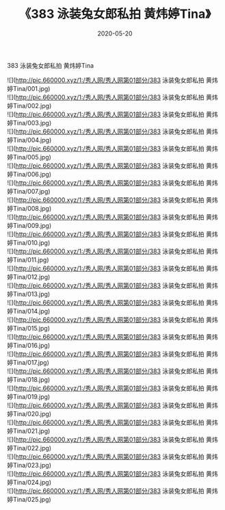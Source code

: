 ﻿---
layout: post
title:  《383 泳装兔女郎私拍 黄炜婷Tina》
date:   2020-05-20
img: http://pic.660000.xyz/1:/秀人网/秀人网第01部分/383 泳装兔女郎私拍 黄炜婷Tina/000.jpg
categories: [美女, 清纯, 唯美]
---

383 泳装兔女郎私拍 黄炜婷Tina

  ![](http://pic.660000.xyz/1:/秀人网/秀人网第01部分/383 泳装兔女郎私拍 黄炜婷Tina/001.jpg) <br> ![](http://pic.660000.xyz/1:/秀人网/秀人网第01部分/383 泳装兔女郎私拍 黄炜婷Tina/002.jpg) <br> ![](http://pic.660000.xyz/1:/秀人网/秀人网第01部分/383 泳装兔女郎私拍 黄炜婷Tina/003.jpg) <br> ![](http://pic.660000.xyz/1:/秀人网/秀人网第01部分/383 泳装兔女郎私拍 黄炜婷Tina/004.jpg) <br> ![](http://pic.660000.xyz/1:/秀人网/秀人网第01部分/383 泳装兔女郎私拍 黄炜婷Tina/005.jpg) <br> ![](http://pic.660000.xyz/1:/秀人网/秀人网第01部分/383 泳装兔女郎私拍 黄炜婷Tina/006.jpg) <br> ![](http://pic.660000.xyz/1:/秀人网/秀人网第01部分/383 泳装兔女郎私拍 黄炜婷Tina/007.jpg) <br> ![](http://pic.660000.xyz/1:/秀人网/秀人网第01部分/383 泳装兔女郎私拍 黄炜婷Tina/008.jpg) <br> ![](http://pic.660000.xyz/1:/秀人网/秀人网第01部分/383 泳装兔女郎私拍 黄炜婷Tina/009.jpg) <br> ![](http://pic.660000.xyz/1:/秀人网/秀人网第01部分/383 泳装兔女郎私拍 黄炜婷Tina/010.jpg) <br> ![](http://pic.660000.xyz/1:/秀人网/秀人网第01部分/383 泳装兔女郎私拍 黄炜婷Tina/011.jpg) <br> ![](http://pic.660000.xyz/1:/秀人网/秀人网第01部分/383 泳装兔女郎私拍 黄炜婷Tina/012.jpg) <br> ![](http://pic.660000.xyz/1:/秀人网/秀人网第01部分/383 泳装兔女郎私拍 黄炜婷Tina/013.jpg) <br> ![](http://pic.660000.xyz/1:/秀人网/秀人网第01部分/383 泳装兔女郎私拍 黄炜婷Tina/014.jpg) <br> ![](http://pic.660000.xyz/1:/秀人网/秀人网第01部分/383 泳装兔女郎私拍 黄炜婷Tina/015.jpg) <br> ![](http://pic.660000.xyz/1:/秀人网/秀人网第01部分/383 泳装兔女郎私拍 黄炜婷Tina/016.jpg) <br> ![](http://pic.660000.xyz/1:/秀人网/秀人网第01部分/383 泳装兔女郎私拍 黄炜婷Tina/017.jpg) <br> ![](http://pic.660000.xyz/1:/秀人网/秀人网第01部分/383 泳装兔女郎私拍 黄炜婷Tina/018.jpg) <br> ![](http://pic.660000.xyz/1:/秀人网/秀人网第01部分/383 泳装兔女郎私拍 黄炜婷Tina/019.jpg) <br> ![](http://pic.660000.xyz/1:/秀人网/秀人网第01部分/383 泳装兔女郎私拍 黄炜婷Tina/020.jpg) <br> ![](http://pic.660000.xyz/1:/秀人网/秀人网第01部分/383 泳装兔女郎私拍 黄炜婷Tina/021.jpg) <br> ![](http://pic.660000.xyz/1:/秀人网/秀人网第01部分/383 泳装兔女郎私拍 黄炜婷Tina/022.jpg) <br> ![](http://pic.660000.xyz/1:/秀人网/秀人网第01部分/383 泳装兔女郎私拍 黄炜婷Tina/023.jpg) <br> ![](http://pic.660000.xyz/1:/秀人网/秀人网第01部分/383 泳装兔女郎私拍 黄炜婷Tina/024.jpg) <br> ![](http://pic.660000.xyz/1:/秀人网/秀人网第01部分/383 泳装兔女郎私拍 黄炜婷Tina/025.jpg) <br>